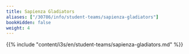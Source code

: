 ```yaml
---
title: Sapienza Gladiators
aliases: ["/30786/info/student-teams/sapienza-gladiators"]
bookHidden: false
weight: 4
---
```


{{% include "content/i3s/en/student-teams/sapienza-gladiators.md" %}}